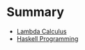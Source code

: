 # Summary

* [Lambda Calculus](lambda_cauculus.md)
* [Haskell Programming](haskell_programming.md)

